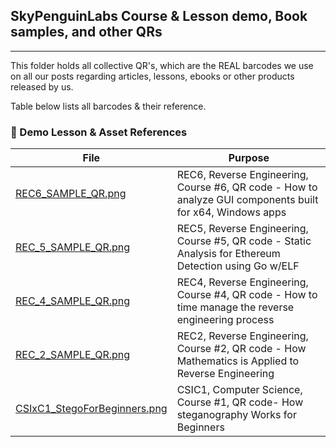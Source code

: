 ## SkyPenguinLabs Course & Lesson demo, Book samples, and other QRs
---

This folder holds all collective QR's, which are the REAL barcodes we use on all our posts regarding articles, lessons, ebooks or other products released by us.

Table below lists all barcodes & their reference.


### 📑 Demo Lesson & Asset References

| File | Purpose |
|------|---------|
| [REC6_SAMPLE_QR.png](./) | REC6, Reverse Engineering, Course #6, QR code - How to analyze GUI components built for x64, Windows apps |
| [REC_5_SAMPLE_QR.png](./) | REC5, Reverse Engineering, Course #5, QR code - Static Analysis for Ethereum Detection using Go w/ELF |
| [REC_4_SAMPLE_QR.png](./) | REC4, Reverse Engineering, Course #4, QR code - How to time manage the reverse engineering process |
| [REC_2_SAMPLE_QR.png](./) | REC2, Reverse Engineering, Course #2, QR code - How Mathematics is Applied to Reverse Engineering |
| [CSIxC1_StegoForBeginners.png](./) | CSIC1, Computer Science, Course #1, QR code-  How steganography Works for Beginners |
